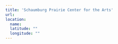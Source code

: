 ```yaml
---
title: 'Schaumburg Prairie Center for the Arts'
url:
location:
  name:
  latitude: ""
  longitude: ""
---
```

